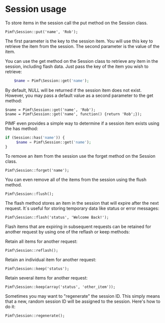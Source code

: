 # Session usage

To store items in the session call the put method on the Session class.

    Pimf\Session::put('name', 'Rob');
    
The first parameter is the key to the session item. You will use this key to retrieve the item from the session. The second parameter is the value of the item.

You can use the get method on the Session class to retrieve any item in the session, including flash data. Just pass the key of the item you wish to retrieve:
```php
    $name = Pimf\Session::get('name');
```

By default, NULL will be returned if the session item does not exist. However, you may pass a default value as a second parameter to the get method:

    $name = Pimf\Session::get('name', 'Rob');
    $name = Pimf\Session::get('name', function() {return 'Rob';});

PIMF even provides a simple way to determine if a session item exists using the has method:

```php
if (Session::has('name')) {
     $name = Pimf\Session::get('name');
}
```

To remove an item from the session use the forget method on the Session class.

    Pimf\Session::forget('name');

You can even remove all of the items from the session using the flush method.

    Pimf\Session::flush();

The flash method stores an item in the session that will expire after the next request. It`s useful for storing temporary data like status or error messages:

    Pimf\Session::flash('status', 'Welcome Back!');

Flash items that are expiring in subsequent requests can be retained for another request by using one of the reflash or keep methods:

Retain all items for another request:

    Pimf\Session::reflash();

Retain an individual item for another request:

    Pimf\Session::keep('status');

Retain several items for another request:

    Pimf\Session::keep(array('status', 'other_item'));

Sometimes you may want to "regenerate" the session ID. This simply means that a new, random session ID will be assigned to the session. Here's how to do it:

    Pimf\Session::regenerate();


